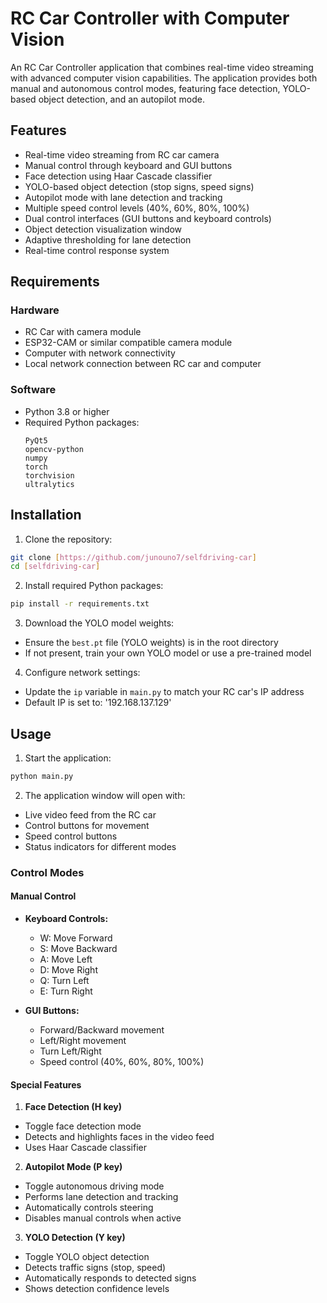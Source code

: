 # RC Car Controller with Computer Vision

An RC Car Controller application that combines real-time video streaming with advanced computer vision capabilities. The application provides both manual and autonomous control modes, featuring face detection, YOLO-based object detection, and an autopilot mode.

## Features
- Real-time video streaming from RC car camera
- Manual control through keyboard and GUI buttons
- Face detection using Haar Cascade classifier
- YOLO-based object detection (stop signs, speed signs)
- Autopilot mode with lane detection and tracking
- Multiple speed control levels (40%, 60%, 80%, 100%)
- Dual control interfaces (GUI buttons and keyboard controls)
- Object detection visualization window
- Adaptive thresholding for lane detection
- Real-time control response system

## Requirements

### Hardware
- RC Car with camera module
- ESP32-CAM or similar compatible camera module
- Computer with network connectivity
- Local network connection between RC car and computer

### Software
- Python 3.8 or higher
- Required Python packages:
  ```
  PyQt5
  opencv-python
  numpy
  torch
  torchvision
  ultralytics
  ```

## Installation

1. Clone the repository:
```bash
git clone [https://github.com/junouno7/selfdriving-car]
cd [selfdriving-car]
```

2. Install required Python packages:
```bash
pip install -r requirements.txt
```

3. Download the YOLO model weights:
- Ensure the `best.pt` file (YOLO weights) is in the root directory
- If not present, train your own YOLO model or use a pre-trained model

4. Configure network settings:
- Update the `ip` variable in `main.py` to match your RC car's IP address
- Default IP is set to: '192.168.137.129'

## Usage

1. Start the application:
```bash
python main.py
```

2. The application window will open with:
- Live video feed from the RC car
- Control buttons for movement
- Speed control buttons
- Status indicators for different modes

### Control Modes

#### Manual Control
- **Keyboard Controls:**
  - W: Move Forward
  - S: Move Backward
  - A: Move Left
  - D: Move Right
  - Q: Turn Left
  - E: Turn Right
 

- **GUI Buttons:**
  - Forward/Backward movement
  - Left/Right movement
  - Turn Left/Right
  - Speed control (40%, 60%, 80%, 100%)

#### Special Features

1. **Face Detection (H key)**
- Toggle face detection mode
- Detects and highlights faces in the video feed
- Uses Haar Cascade classifier

2. **Autopilot Mode (P key)**
- Toggle autonomous driving mode
- Performs lane detection and tracking
- Automatically controls steering
- Disables manual controls when active

3. **YOLO Detection (Y key)**
- Toggle YOLO object detection
- Detects traffic signs (stop, speed)
- Automatically responds to detected signs
- Shows detection confidence levels
